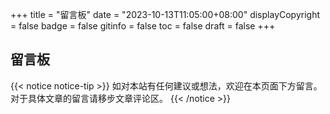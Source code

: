 +++
title = "留言板"
date = "2023-10-13T11:05:00+08:00"
displayCopyright = false
badge = false
gitinfo = false
toc = false
draft = false
+++

## 留言板

{{< notice notice-tip >}}
如对本站有任何建议或想法，欢迎在本页面下方留言。对于具体文章的留言请移步文章评论区。
{{< /notice >}}